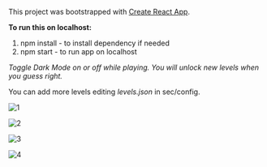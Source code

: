 This project was bootstrapped with [Create React App](https://github.com/facebook/create-react-app).

**To run this on localhost:**

1. npm install - to install dependency if needed
1. npm start - to run app on localhost


_Toggle Dark Mode on or off while playing. You will unlock new levels when you guess right._

You can add more levels editing _levels.json_ in sec/config.

![1](https://user-images.githubusercontent.com/44583106/77821636-0fecee80-70ec-11ea-9771-f0efc682e7e1.JPG)

![2](https://user-images.githubusercontent.com/44583106/77821638-111e1b80-70ec-11ea-9538-7b9eaa2976df.JPG)

![3](https://user-images.githubusercontent.com/44583106/77821639-111e1b80-70ec-11ea-88e2-8f3e9992dd0a.JPG)

![4](https://user-images.githubusercontent.com/44583106/77821641-11b6b200-70ec-11ea-9f8d-a62d03ce567b.JPG)
